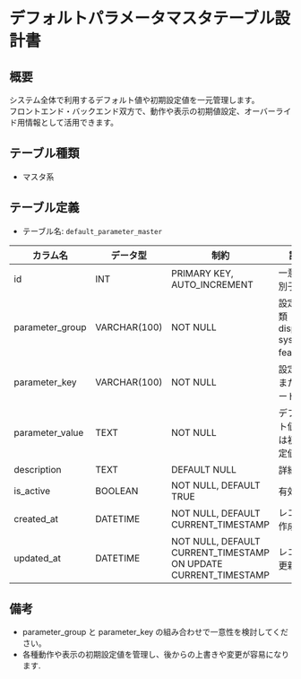 # デフォルトパラメータマスタテーブル設計書

## 概要
システム全体で利用するデフォルト値や初期設定値を一元管理します。  
フロントエンド・バックエンド双方で、動作や表示の初期値設定、オーバーライド用情報として活用できます。

## テーブル種類
- マスタ系

## テーブル定義
- テーブル名: `default_parameter_master`

| カラム名         | データ型      | 制約                                      | 説明                                    |
|------------------|---------------|-------------------------------------------|-----------------------------------------|
| id               | INT           | PRIMARY KEY, AUTO_INCREMENT               | 一意な識別子                            |
| parameter_group  | VARCHAR(100)  | NOT NULL                                  | 設定の分類（例: display, system, feature）|
| parameter_key    | VARCHAR(100)  | NOT NULL                                  | 設定キーまたはコード                     |
| parameter_value  | TEXT          | NOT NULL                                  | デフォルト値または初期設定値              |
| description      | TEXT          | DEFAULT NULL                              | 詳細説明                                |
| is_active        | BOOLEAN       | NOT NULL, DEFAULT TRUE                    | 有効状態                                |
| created_at       | DATETIME      | NOT NULL, DEFAULT CURRENT_TIMESTAMP       | レコード作成日時                        |
| updated_at       | DATETIME      | NOT NULL, DEFAULT CURRENT_TIMESTAMP ON UPDATE CURRENT_TIMESTAMP | レコード更新日時            |

## 備考
- parameter_group と parameter_key の組み合わせで一意性を検討してください。
- 各種動作や表示の初期設定値を管理し、後からの上書きや変更が容易になります.
